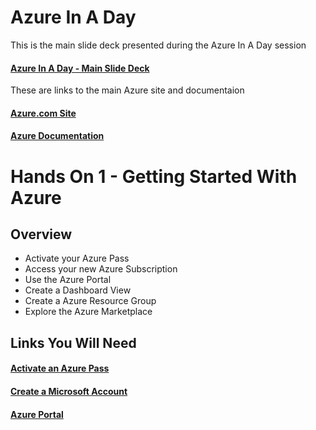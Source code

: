 # Azure In A Day

This is the main slide deck presented during the Azure In A Day session
#### [Azure In A Day - Main Slide Deck](https://1drv.ms/b/s!AhEX99ErZbKGg2uNDzXaHTpL0125)

These are links to the main Azure site and documentaion
#### [Azure.com Site](https://azure.microsoft.com)
#### [Azure Documentation](https://docs.microsoft.com/en-us/azure/)

# Hands On 1 - Getting Started With Azure

## Overview
- Activate your Azure Pass
- Access your new Azure Subscription
- Use the Azure Portal
- Create a Dashboard View
- Create a Azure Resource Group
- Explore the Azure Marketplace

## Links You Will Need
#### [Activate an Azure Pass](https://aka.ms/azurepass)
#### [Create a Microsoft Account](https://signup.live.com/)
#### [Azure Portal](https://portal.azure.com)
